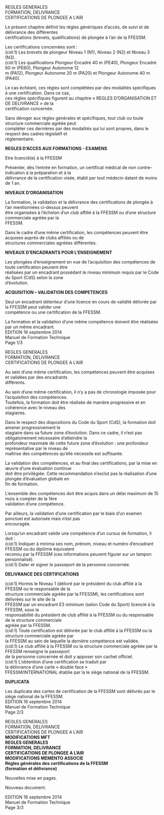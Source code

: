 REGLES GENERALES  
FORMATION, DELIVRANCE  
CERTIFICATIONS DE PLONGEE A L’AIR  
  
Le  présent  chapitre  définit  les  règles  génériques  d’accès,  de  suivi  et  de  délivrance  des  différentes  
certifications (brevets, qualifications) de plongée à l’air de la FFESSM.  
  
Les certifications concernées sont :  
(cid:1) Les brevets de plongeur Niveau 1 (N1), Niveau 2 (N2) et Niveau 3 (N3).  
(cid:1) Les qualifications Plongeur Encadré 40 m (PE40), Plongeur Encadré 60 m (PE60), Plongeur Autonome 12  
m (PA12), Plongeur Autonome 20 m (PA20) et Plongeur Autonome 40 m (PA40).  
  
Le  cas  échéant,  ces  règles  sont  complétées  par  des  modalités  spécifiques  à  une  certification.  Dans  ce  cas,  
ces  règles  spécifiques  figurent  au  chapitre  « REGLES  D’ORGANISATION  ET  DE  DELIVRANCE »  de  la  
certification concernée.  
  
Sans  déroger  aux  règles  générales  et  spécifiques,  tout  club  ou  toute  structure  commerciale  agréée  peut  
compléter  ces  dernières  par  des  modalités  qui  lui  sont  propres,  dans  le  respect  des  cadres  législatif  et  
réglementaire.  
  
  
**REGLES D’ACCES AUX FORMATIONS - EXAMENS**  
  
Etre licencié(e) à la FFESSM  
  
Présenter, dès l’entrée en formation, un certificat médical de non contre-indication à la préparation et à la  
délivrance de la certification visée, établi par tout médecin datant de moins de 1 an.  
  
  
**NIVEAUX D’ORGANISATION**  
  
La formation, la validation et la délivrance des certifications de plongée à l’air mentionnées ci-dessus peuvent  
être  organisées  à  l’échelon  d’un  club  affilié  à  la  FFESSM  ou  d’une  structure  commerciale  agréée  par  la  
FFESSM.  
  
Dans le cadre d’une même certification, les compétences peuvent être acquises auprès de clubs affiliés ou de  
structures commerciales agréées différentes.  
  
  
**NIVEAUX D’ENCADRANTS POUR L’ENSEIGNEMENT**  
  
Les  plongées  d’enseignement  en  vue  de  l’acquisition  des  compétences  de  toute  certification  peuvent  être  
réalisées  par  un  encadrant  possédant  le  niveau  minimum  requis  par  le  Code  du  Sport  (CdS)  selon  la  zone  
d’évolution.  
  
  
**ACQUISITION – VALIDATION DES COMPETENCES**  
  
Seul  un  encadrant  détenteur  d’une  licence  en  cours  de  validité  délivrée  par  la  FFESSM  peut  valider  une  
compétence ou une certification de la FFESSM.  
  
La formation et la validation d’une même compétence doivent être réalisées par un même encadrant.  
EDITION 16 septembre 2014  
Manuel de Formation Technique  
Page 1/3  
  
REGLES GENERALES  
FORMATION, DELIVRANCE  
CERTIFICATIONS DE PLONGEE A L’AIR  
  
  
Au  sein  d’une  même  certification,  les  compétences  peuvent  être  acquises  et  validées  par  des  encadrants  
différents.  
  
Au  sein  d’une  même  certification,  il  n’y  a  pas  de  chronologie  imposée  pour  l’acquisition  des  compétences.  
Toutefois,  la  formation  doit  être  réalisée  de  manière  progressive  et  en  cohérence  avec  le  niveau  des  
stagiaires.  
  
Dans  le  respect  des  dispositions  du  Code  du  Sport  (CdS),  la  formation  doit  amener  progressivement  le  
stagiaire dans sa future zone d’évolution. Dans ce cadre, il n’est pas obligatoirement nécessaire d’atteindre la  
profondeur  maximale  de  cette  future  zone  d’évolution :  une  profondeur  représentative  par  le  niveau  de  
maîtrise des compétences qu’elle nécessite est suffisante.  
  
La validation des compétences, et au final des certifications, par la mise en œuvre d’une évaluation continue  
doit  être  privilégiée.  Cette  recommandation  n’exclut  pas  la  réalisation  d’une  plongée  d’évaluation  globale  en  
fin de formation.  
  
L’ensemble  des  compétences  doit  être  acquis  dans  un  délai  maximum  de  15  mois  à  compter  de  la  1ère  
validation d’une compétence.  
  
Par  ailleurs,  la  validation  d’une  certification  par  le  biais  d’un  examen  ponctuel  est  autorisée  mais  n’est  pas  
encouragée.  
  
Lorsqu’un encadrant valide une compétence d’un cursus de formation, il doit :  
(cid:1) Indiquer  à  minima  ses  nom,  prénom,  niveau  et  numéro  d’encadrant  FFESSM  ou  du  diplôme  équivalent  
reconnu par la FFESSM (ces informations peuvent figurer sur un tampon personnalisé).  
(cid:1) Dater et signer le passeport de la personne concernée.  
  
**DELIVRANCE DES CERTIFICATIONS**  
  
(cid:1) Hormis  le  Niveau  1  (délivré  par  le  président  du  club  affilié  à  la  FFESSM  ou  le  responsable  de  la  
structure  commerciale  agréée  par  la  FFESSM),  les  certifications  sont  délivrées  sur  le  site  de  la  
FFESSM  par  un  encadrant  E3  minimum  (selon  Code  du  Sport)  licencié  à  la  FFESSM,  sous  la  
responsabilité du président de club affilié à la FFESSM ou du responsable de la structure commerciale  
agréée par la FFESSM.  
(cid:1) Toute certification est délivrée par le club affilié à la FFESSM ou la structure commerciale agréée par  
la FFESSM au sein de laquelle la dernière compétence est validée.  
(cid:1) Le club affilié à la FFESSM ou la structure commerciale agréée par la FFESSM renseigne le passeport  
de la personne concernée et doit y apposer son cachet officiel.  
(cid:1) L’obtention  d’une  certification  se  traduit  par  
la  délivrance  d’une  carte  « double  face »  
FFESSM/INTERNATIONAL établie par la le siège national de la FFESSM.  
  
**DUPLICATA**  
  
Les duplicata des cartes de certification de la FFESSM sont délivrés par le siège national de la FFESSM.  
EDITION 16 septembre 2014  
Manuel de Formation Technique  
Page 2/3  
  
REGLES GENERALES  
FORMATION, DELIVRANCE  
CERTIFICATIONS DE PLONGEE A L’AIR  
**MODIFICATIONS MFT**  
**REGLES GENERALES**  
**FORMATION, DELIVRANCE**  
**CERTIFICATIONS DE PLONGEE A L’AIR**  
**MODIFICATIONS MEMENTO ASSOCIE**  
**Règles générales des certifications de la FFESSM**  
**(formation et délivrance)**  
  
  
Nouvelles mise en pages.  
  
  
  
  
Nouveau document.  
  
  
  
EDITION 16 septembre 2014  
Manuel de Formation Technique  
Page 3/3  
  

